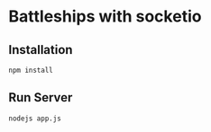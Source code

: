 # Battleships with socketio

Installation
-----------

```
npm install
```
Run Server
-----------

```
nodejs app.js
```
